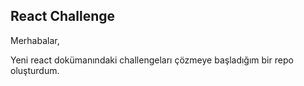 ## React Challenge

<p>Merhabalar,</p>
<p>Yeni react dokümanındaki challengeları çözmeye başladığım bir repo oluşturdum.</p>




